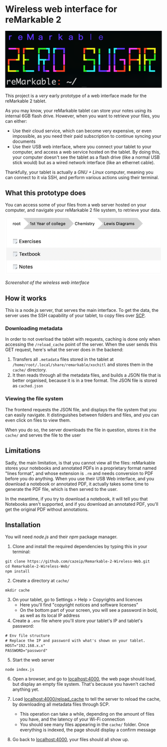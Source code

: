 # Wireless web interface for reMarkable 2

![Icon](images/icon.png)

This project is a _very_ early prototype of a web interface made for the reMarkable 2 tablet.

As you may know, your reMarkable tablet can store your notes using its internal 6GB flash drive. However, when you want to retrieve your files, you can either:

* Use their cloud service, which can become very expensive, or even impossible, as you need their paid subscription to continue syncing your documents
* Use their USB web interface, where you connect your tablet to your computer, and access a web service hosted on the tablet. By doing this, your computer doesn't see the tablet as a flash drive (like a normal USB stick would) but as a wired network interface (like an ethernet cable).

Thankfully, your tablet is actually a _GNU + Linux_ computer, meaning you can connect to it via SSH, and perform various actions using their terminal.

## What this prototype does
You can access some of your files from a web server hosted on your computer, and navigate your reMarkable 2 file system, to retrieve your data.

![Screenshot](images/example_screenshot.png)

_Screenshot of the wireless web interface_

## How it works

This is a node.js server, that serves the main interface. To get the data, the server uses the SSH capability of your tablet, to copy files over [SCP](https://en.wikipedia.org/wiki/Secure_copy_protocol).

### Downloading metadata
In order to not overload the tablet with requests, caching is done only when accessing the `/reload_cache` point of the server. When the user sends this GET request, here's what the server does in the backend:
1. Transfers all `.metadata` files stored in the tablet at `/home/root/.local/share/remarkable/xochitl` and stores them in the `cache/` directory. 
1. It then reads through all the metadata files, and builds a JSON file that is better organised, because it is in a tree format. The JSON file is stored as `cached.json`
### Viewing the file system
The frontend requests the JSON file, and displays the file system that you can easily navigate. It distinguishes between folders and files, and you can even click on files to view them.

When you do so, the server downloads the file in question, stores it in the `cache/` and serves the file to the user

## Limitations
Sadly, the main limitation, is that you cannot view all the files: reMarkable stores your notebooks and annotated PDFs in a proprietary format named "lines format", and whose extension is `.rm` and needs conversion to PDF before you do anything. When you use their USB Web interface, and you download a notebook or annotated PDF, it actually takes some time to generate the PDF file, which is then served to the user.

In the meantime, if you try to download a notebook, it will tell you that Notebooks aren't supported, and if you download an annotated PDF, you'll get the original PDF without annotations.

## Installation 
You will need _node.js_ and their _npm_ package manager.
1. Clone and install the required dependencies by typing this in your terminal:
```
git clone https://github.com/cazeip/Remarkable-2-Wireless-Web.git
cd Remarkable-2-Wireless-Web/
npm install
```
2. Create a directory at `cache/`
```
mkdir cache
```
3. On your tablet, go to Settings > Help > Copyrights and licences
    *  Here you'll find "copyright notices and software licenses"
    *  On the bottom part of your screen, you will see a password in bold, as well as its local IP address
4. Create a `.env` file where you'll store your tablet's IP and tablet's password:
```
# Env file structure
# Replace the IP and password with what's shown on your tablet.
HOST="192.168.x.x"
PASSWORD="password"
```
5. Start the web server
```
node index.js
```
6. Open a browser, and go to [localhost:4000](http://localhost:4000), the web page should load, but display an empty file system. That's because you haven't cached anything yet.

7. Load [localhost:4000/reload_cache](http://localhost:4000/reload_cache) to tell the server to reload the cache, by downloading all metadata files through SCP.
    * This operation can take a while, depending on the amount of files you have, and the latency of your Wi-Fi connection
    * You should see many files appearing in the `cache/` folder. Once everything is indexed, the page should display a confirm message

8. Go back to [localhost:4000](http://localhost:4000), your files should all show up.